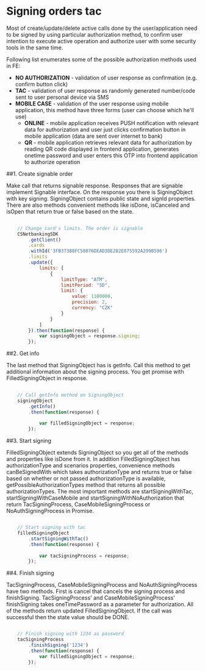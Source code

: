 # Signing orders tac

Most of create/update/delete active calls done by the user/application need to be signed by using particular authorization method, to confirm user intention to execute active operation and authorize user with some security tools in the same time.

Following list enumerates some of the possible authorization methods used in FE:

* __NO AUTHORIZATION__ - validation of user response as confirmation (e.g. confirm button click)
* __TAC__ - validation of user response as randomly generated number/code sent to user personal device via SMS
* __MOBILE CASE__ - validation of the user response using mobile application, this method have three forms (user can choose which he'll use)
    * __ONLINE__ - mobile application receives PUSH notification with relevant data for authorization and user just clicks confirmation button in mobile application (data are sent over internet to bank)
    * __QR__ - mobile application retrieves relevant data for authorization by reading QR code displayed in frontend application, generates onetime password and user enters this OTP into frontend application to authorize operation

##1. Create signable order

Make call that returns signable response. Responses that are signable implement Signable interface. On the response you there is SigningObject with key signing. SigningObject contains public state and signId properties. There are also methods convenient methods like isDone, isCanceled and isOpen that return true or false based on the state. 

```javascript
    
    // Change card's limits. The order is signable
    CSNetbankingSDK
        .getClient()
        .cards
        .withId('3FB37388FC58076DEAD3DE282E075592A299B596')
        .limits
        .update({
            limits: [
                {
                    limitType: "ATM",
                    limitPeriod: "5D",
                    limit: {
                        value: 1100000,
                        precision: 2,
                        currency: "CZK"
                    }
                }
            ]
        }).then(function(response) {
            var signingObject = response.signing;
        });

```

##2. Get info

The last method that SigningObject has is getInfo. Call this method to get additional information about the signing process. You get promise with FilledSigningObject in response.

```javascript
    
    // Call getInfo method on SigningObject
    signingObject
        .getInfo()
        .then(function(response) {
            
            var filledSigningObject = response; 
        });

```

##3. Start signing

FilledSigningObject extends SigningObject so you get all of the methods and properties like isDone from it. In addition FilledSigningObject has authorizationType and scenarios properties, convenience methods canBeSignedWith which takes authorizationType and returns true or false based on whether or not passed authorizationType is available, getPossibleAuthorizationTypes method that returns all possible authorizationTypes. The most important methods are startSigningWithTac, startSigningWithCaseMobile and startSigningWithNoAuthorization that return TacSigningProcess, CaseMobileSigningProcess or NoAuthSigningProcess in Promise.

```javascript

    // Start signing with tac
    filledSigningObject
        .startSigningWithTac()
        .then(function(response) {
            
            var tacSigningProcess = response;
        });

```

##4. Finish signing

TacSigningProcess, CaseMobileSigningProcess and NoAuthSigningProcess have two methods. First is cancel that cancels the signing process and finishSigning. TacSigningProcess' and CaseMobileSigningProcess' finishSigning takes oneTimePassword as a parameter for authorization. All of the methods return updated FilledSigningObject. If the call was successful then the state value should be DONE.

```javascript

    // Finish signing with 1234 as password
    tacSigningProcess
        .finishSigning('1234')
        .then(function(response) {
            var filledSigningObject = response; 
        });

```